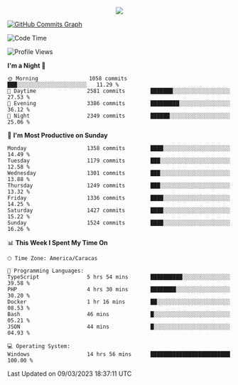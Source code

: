 <p align="center">
  <a href="http://www.github.com/thevacs">
    <img src="https://github-readme-streak-stats.herokuapp.com/?user=thevacs&stroke=ffffff&background=1c1917&ring=0891b2&fire=0891b2&currStreakNum=ffffff&currStreakLabel=0891b2&sideNums=ffffff&sideLabels=ffffff&dates=ffffff&hide_border=true" />
  </a>
  
  <a href="http://www.github.com/thevacs"><img src="https://github-readme-activity-graph.cyclic.app/graph?username=thevacs&bg_color=000000&color=ffffff&line=ff0000&point=ebebeb&area=true&hide_border=true" alt="GitHub Commits Graph" /></a>
  
</p>

<!--START_SECTION:waka-->
![Code Time](http://img.shields.io/badge/Code%20Time-1%2C234%20hrs%206%20mins-blue)

![Profile Views](http://img.shields.io/badge/Profile%20Views-5-blue)

**I'm a Night 🦉** 

```text
🌞 Morning                1058 commits        ███░░░░░░░░░░░░░░░░░░░░░░   11.29 % 
🌆 Daytime                2581 commits        ███████░░░░░░░░░░░░░░░░░░   27.53 % 
🌃 Evening                3386 commits        █████████░░░░░░░░░░░░░░░░   36.12 % 
🌙 Night                  2349 commits        ██████░░░░░░░░░░░░░░░░░░░   25.06 % 
```
📅 **I'm Most Productive on Sunday** 

```text
Monday                   1358 commits        ████░░░░░░░░░░░░░░░░░░░░░   14.49 % 
Tuesday                  1179 commits        ███░░░░░░░░░░░░░░░░░░░░░░   12.58 % 
Wednesday                1301 commits        ███░░░░░░░░░░░░░░░░░░░░░░   13.88 % 
Thursday                 1249 commits        ███░░░░░░░░░░░░░░░░░░░░░░   13.32 % 
Friday                   1336 commits        ████░░░░░░░░░░░░░░░░░░░░░   14.25 % 
Saturday                 1427 commits        ████░░░░░░░░░░░░░░░░░░░░░   15.22 % 
Sunday                   1524 commits        ████░░░░░░░░░░░░░░░░░░░░░   16.26 % 
```


📊 **This Week I Spent My Time On** 

```text
🕑︎ Time Zone: America/Caracas

💬 Programming Languages: 
TypeScript               5 hrs 54 mins       ██████████░░░░░░░░░░░░░░░   39.58 % 
PHP                      4 hrs 30 mins       ████████░░░░░░░░░░░░░░░░░   30.20 % 
Docker                   1 hr 16 mins        ██░░░░░░░░░░░░░░░░░░░░░░░   08.53 % 
Bash                     46 mins             █░░░░░░░░░░░░░░░░░░░░░░░░   05.21 % 
JSON                     44 mins             █░░░░░░░░░░░░░░░░░░░░░░░░   04.93 % 

💻 Operating System: 
Windows                  14 hrs 56 mins      █████████████████████████   100.00 % 
```


 Last Updated on 09/03/2023 18:37:11 UTC
<!--END_SECTION:waka-->
